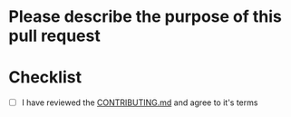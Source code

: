 # Please describe the purpose of this pull request



# Checklist
* [ ] I have reviewed the [CONTRIBUTING.md](https://github.com/MicrochipTech/cryptoauthlib/blob/main/CONTRIBUTING.md) and agree to it's terms
